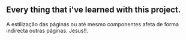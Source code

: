  ## Every thing that i've learned with this project.

A estilização das páginas ou até mesmo componentes afeta de forma indirecta outras páginas. Jesus!!.



